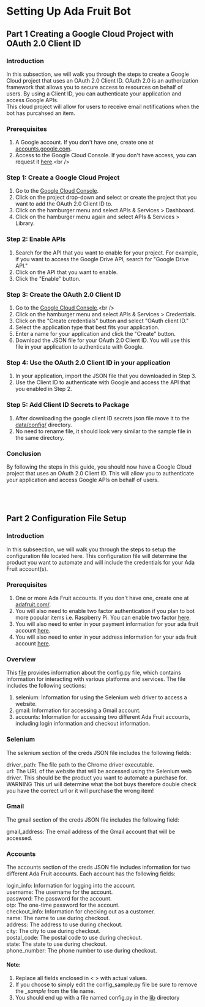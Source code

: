 # Setting Up Ada Fruit Bot

## Part 1 Creating a Google Cloud Project with OAuth 2.0 Client ID <br />
### Introduction <br />
In this subsection, we will walk you through the steps to create a Google Cloud project that uses an OAuth 2.0 Client ID. OAuth 2.0 is an authorization framework that allows you to secure access to resources on behalf of users. By using a Client ID, you can authenticate your application and access Google APIs. <br />
This cloud project will allow for users to receive email notifications when the bot has purcahsed an item. <br />

### Prerequisites <br />
1. A Google account. If you don't have one, create one at [accounts.google.com](accounts.google.com).<br />
2. Access to the Google Cloud Console. If you don't have access, you can request it [here](https://console.cloud.google.com/welcome?).<br />
### Step 1: Create a Google Cloud Project <br />
1. Go to the [Google Cloud Console](https://console.cloud.google.com/welcome?). <br />
2. Click on the project drop-down and select or create the project that you want to add the OAuth 2.0 Client ID to.<br />
3. Click on the hamburger menu and select APIs & Services > Dashboard.<br />
4. Click on the hamburger menu again and select APIs & Services > Library.<br />
### Step 2: Enable APIs <br />
1. Search for the API that you want to enable for your project. For example, if you want to access the Google Drive API, search for "Google Drive API."<br />
2. Click on the API that you want to enable.<br />
3. Click the "Enable" button.<br />
### Step 3: Create the OAuth 2.0 Client ID <br />
1. Go to the [Google Cloud Console](https://console.cloud.google.com/welcome?).<br />
2. Click on the hamburger menu and select APIs & Services > Credentials.<br />
3. Click on the "Create credentials" button and select "OAuth client ID."<br />
4. Select the application type that best fits your application.<br />
5. Enter a name for your application and click the "Create" button.<br />
6. Download the JSON file for your OAuth 2.0 Client ID. You will use this file in your application to authenticate with Google.<br />
### Step 4: Use the OAuth 2.0 Client ID in your application <br />
1. In your application, import the JSON file that you downloaded in Step 3.<br />
2. Use the Client ID to authenticate with Google and access the API that you enabled in Step 2.<br />
### Step 5: Add Client ID Secrets to Package <br />
1. After downloading the google client ID secrets json file move it to the [data/config/](https://github.com/calebmwelsh/AdaFruitBot/tree/main/data/config) directory.<br />
2. No need to rename file, it should look very similar to the sample file in the same directory.<br />
### Conclusion <br />
By following the steps in this guide, you should now have a Google Cloud project that uses an OAuth 2.0 Client ID. This will allow you to authenticate your application and access Google APIs on behalf of users.<br />
<br />
<br />
<br />
## Part 2 Configuration File Setup <br />
### Introduction <br />
In this subseection, we will walk you through the steps to setup the configuration file located here. This configuration file will determine the product you want to automate and will include the credentials for your Ada Fruit account(s).  <br />

### Prerequisites <br />
1. One or more Ada Fruit accounts. If you don't have one, create one at [adafruit.com/](https://www.adafruit.com/).<br />
2. You will also need to enable two factor authentication if you plan to bot more popular items i.e. Raspberry Pi. 
You can enable two factor [here](https://accounts.adafruit.com/users/security). <br />
3. You will also need to enter in your payment information for your ada fruit account [here](https://www.adafruit.com/payment_methods). <br />
3. You will also need to enter in your address information for your ada fruit account [here](https://www.adafruit.com/addresses). <br />

### Overview <br />
This [file](https://github.com/calebmwelsh/AdaFruitBot/blob/main/lib/config_sample.py) provides information about the config.py file, which contains information for interacting with various platforms and services. The file includes the following sections: <br />

1. selenium: Information for using the Selenium web driver to access a website.<br />
2. gmail: Information for accessing a Gmail account.<br />
3. accounts: Information for accessing two different Ada Fruit accounts, including login information and checkout information.<br />


### Selenium <br />

The selenium section of the creds JSON file includes the following fields: <br />

driver_path: The file path to the Chrome driver executable. <br />
url: The URL of the website that will be accessed using the Selenium web driver. This should be the product you want to automate a purchase for. <br />
WARNING This url will determine what the bot buys therefore double check you have the correct url or it will purchase the wrong item! <br />

### Gmail <br />

The gmail section of the creds JSON file includes the following field: <br />

gmail_address: The email address of the Gmail account that will be accessed. <br />

### Accounts <br />

The accounts section of the creds JSON file includes information for two different Ada Fruit accounts. Each account has the following fields: <br />

login_info: Information for logging into the account. <br />
username: The username for the account. <br />
password: The password for the account. <br />
otp: The one-time password for the account. <br />
checkout_info: Information for checking out as a customer. <br />
name: The name to use during checkout. <br />
address: The address to use during checkout. <br />
city: The city to use during checkout. <br />
postal_code: The postal code to use during checkout. <br />
state: The state to use during checkout.  <br />
phone_number: The phone number to use during checkout. <br />


#### Note: 
1. Replace all fields enclosed in < > with actual values. <br />
2. If you choose to simply edit the config_sample.py file be sure to remove the *_sample* from the file name.  <br />
3. You should end up with a file named config.py in the [lib](https://github.com/calebmwelsh/AdaFruitBot/tree/main/lib) directory <br />
